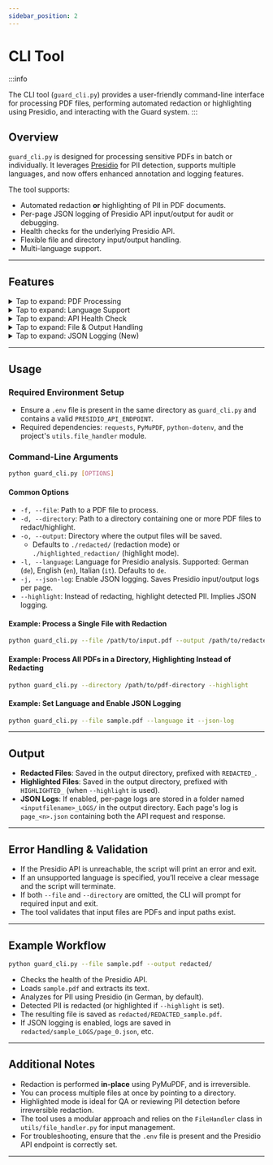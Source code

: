 ```yaml
---
sidebar_position: 2
---
```


# CLI Tool

:::info

The CLI tool (`guard_cli.py`) provides a user-friendly command-line interface for processing PDF files, performing automated redaction or highlighting using Presidio, and interacting with the Guard system.
:::

## Overview

`guard_cli.py` is designed for processing sensitive PDFs in batch or individually. It leverages [Presidio](https://microsoft.github.io/presidio/) for PII detection, supports multiple languages, and now offers enhanced annotation and logging features.

The tool supports:
- Automated redaction **or** highlighting of PII in PDF documents.
- Per-page JSON logging of Presidio API input/output for audit or debugging.
- Health checks for the underlying Presidio API.
- Flexible file and directory input/output handling.
- Multi-language support.

---

## Features

<details>
<summary>Tap to expand: PDF Processing</summary>

- **Parsing PDF files**: Extracts the text layer from PDF files using [PyMuPDF](https://github.com/pymupdf/PyMuPDF), preparing them for PII analysis.
- **Automated PII Redaction or Highlighting**: 
  - By default, detected PII is **redacted** (blacked out) in the output PDF.
  - You can instead **highlight** detected PII using `--highlight` for review or QA purposes.
- **Batch Processing**: Supports processing multiple files at once by specifying a directory.
- **Output Naming**: 
  - Redacted files are saved with the prefix `REDACTED_` in the chosen output directory.
  - Highlighted files are saved with the prefix `HIGHLIGHTED_` in the output directory (defaults to `./highlighted_redaction/`).
- **Custom Redaction via JSON Input**
  - Use `--json-input <dir>` to apply redactions directly from existing JSON metadata, bypassing the backend PII detection.
  - The argument must point to a **directory** that either:
    - Contains JSON files directly (`page_0.json`, `page_1.json`, ...) if processing a single file with `-f filename.pdf`, or
    - Contains subfolders named like `<pdf_name>_LOGS/`, each holding page-wise JSON files for their corresponding PDFs, when processing a batch with `-d input_dir`.
  - Example usages:
    - `-i redacted/filename_LOGS -f filename.pdf`  
      → Expects JSON files inside `redacted/filename_LOGS/`.
    - `-i redacted -d input_dir/`  
      → Expects one folder per PDF inside `redacted/`, named like `example_pdf_LOGS/`, `report_2025_LOGS/`, etc.
  - Useful for reprocessing documents using previously exported redaction metadata.
</details>

<details>
<summary>Tap to expand: Language Support</summary>

- **Supported Languages**: German (`de`), English (`en`), and Italian (`it`).
- **Default Language**: If not specified, defaults to German (`de`).
- **Custom Language Selection**: Use the `--language` option to select among the supported languages.
- **Display**: The CLI provides user-friendly language names and codes for clarity.
- **Validation**: The tool checks for unsupported languages and exits with a clear message if needed.
</details>

<details>
<summary>Tap to expand: API Health Check</summary>

- **Startup Health Check**: On every run, the CLI checks if the configured Presidio API endpoint is reachable and healthy before processing documents.
- **Error Handling**: If the API is unavailable, the tool exits and prints the error reason.
</details>

<details>
<summary>Tap to expand: File & Output Handling</summary>

- **Flexible Input**: Accepts either a single file (`--file`) or an entire directory (`--directory`) containing PDF files.
- **Validation**: Checks file and directory existence and ensures files are PDFs before processing.
- **Output Directory**:
  - You can specify where output files will be saved using `--output`.
  - Defaults:
    - Redacted: `./redacted/`
    - Highlighted: `./highlighted_redaction/`
- **Log Output**:
  - If JSON logging is enabled, logs are saved per PDF in a subdirectory named `<inputfilename>_LOGS/`, with one JSON file per page.
</details>

<details>
<summary>Tap to expand: JSON Logging (New)</summary>

- **Per-Page Logs**: Use `-j` or `--json-log` to save input and output from each Presidio API call per page.
- **Highlight Mode Implies Logging**: If `--highlight` is used, logging is automatically enabled.
- **Log Structure**: For each page, a JSON file captures the input request and Presidio's response.
- **Log Location**: Logs are stored in a folder named `<PDF_STEM>_LOGS` inside the chosen output directory.
</details>

---

## Usage

### Required Environment Setup

- Ensure a `.env` file is present in the same directory as `guard_cli.py` and contains a valid `PRESIDIO_API_ENDPOINT`.
- Required dependencies: `requests`, `PyMuPDF`, `python-dotenv`, and the project's `utils.file_handler` module.

### Command-Line Arguments

```bash
python guard_cli.py [OPTIONS]
```

#### Common Options

- `-f, --file`: Path to a PDF file to process.
- `-d, --directory`: Path to a directory containing one or more PDF files to redact/highlight.
- `-o, --output`: Directory where the output files will be saved.  
  - Defaults to `./redacted/` (redaction mode) or `./highlighted_redaction/` (highlight mode).
- `-l, --language`: Language for Presidio analysis. Supported: German (`de`), English (`en`), Italian (`it`). Defaults to `de`.
- `-j, --json-log`: Enable JSON logging. Saves Presidio input/output logs per page.
- `--highlight`: Instead of redacting, highlight detected PII. Implies JSON logging.

#### Example: Process a Single File with Redaction

```bash
python guard_cli.py --file /path/to/input.pdf --output /path/to/redacted/
```

#### Example: Process All PDFs in a Directory, Highlighting Instead of Redacting

```bash
python guard_cli.py --directory /path/to/pdf-directory --highlight
```

#### Example: Set Language and Enable JSON Logging

```bash
python guard_cli.py --file sample.pdf --language it --json-log
```

---

## Output

- **Redacted Files**: Saved in the output directory, prefixed with `REDACTED_`.
- **Highlighted Files**: Saved in the output directory, prefixed with `HIGHLIGHTED_` (when `--highlight` is used).
- **JSON Logs**: If enabled, per-page logs are stored in a folder named `<inputfilename>_LOGS/` in the output directory. Each page's log is `page_<n>.json` containing both the API request and response.

---

## Error Handling & Validation

- If the Presidio API is unreachable, the script will print an error and exit.
- If an unsupported language is specified, you’ll receive a clear message and the script will terminate.
- If both `--file` and `--directory` are omitted, the CLI will prompt for required input and exit.
- The tool validates that input files are PDFs and input paths exist.

---

## Example Workflow

```bash
python guard_cli.py --file sample.pdf --output redacted/
```
- Checks the health of the Presidio API.
- Loads `sample.pdf` and extracts its text.
- Analyzes for PII using Presidio (in German, by default).
- Detected PII is redacted (or highlighted if `--highlight` is set).
- The resulting file is saved as `redacted/REDACTED_sample.pdf`.
- If JSON logging is enabled, logs are saved in `redacted/sample_LOGS/page_0.json`, etc.

---

## Additional Notes

- Redaction is performed **in-place** using PyMuPDF, and is irreversible.
- You can process multiple files at once by pointing to a directory.
- Highlighted mode is ideal for QA or reviewing PII detection before irreversible redaction.
- The tool uses a modular approach and relies on the `FileHandler` class in `utils/file_handler.py` for input management.
- For troubleshooting, ensure that the `.env` file is present and the Presidio API endpoint is correctly set.

---